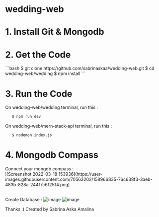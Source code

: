 # wedding-web

<h1>1. Install Git & Mongodb</h1>

<h1>2. Get the Code</h1>
```bash
   $ git clone https://github.com/sabrinaskaa/wedding-web.git
   $ cd wedding-web/wedding
   $ npm install
```

<h1>3. Run the Code</h1>
On wedding-web/wedding terminal, run this :

```bash
   $ npm run dev
```

On wedding-web/mern-stack-api terminal, run this :

```bash
   $ nodemon index.js
```

<h1>4. Mongodb Compass</h1>
Connect your mongdb compass : <br />
![Screenshot 2022-03-18 153936](https://user-images.githubusercontent.com/70563202/158966835-76c638f3-3aeb-483b-828a-244f7c6f2514.png)
<br/>
<br/>

Create Database :
![image](https://user-images.githubusercontent.com/70563202/158966152-fba7b2a0-bf1d-4f40-90fb-66a673f85f3f.png)
![image](https://user-images.githubusercontent.com/70563202/158966506-741b5cf9-856b-4592-8ac1-4e427cdc8d27.png)

Thanks :)
Created by Sabrina Aska Amalina
